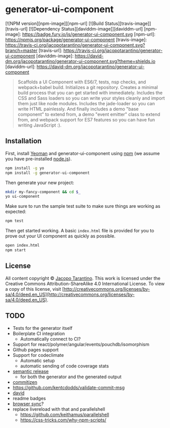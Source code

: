 # generator-ui-component

[![NPM version][npm-image]][npm-url] [![Build Status][travis-image]][travis-url] [![Dependency Status][daviddm-image]][daviddm-url]
[npm-image]: https://badge.fury.io/js/generator-ui-component.svg
[npm-url]: https://npmjs.org/package/generator-ui-component
[travis-image]: https://travis-ci.org/jacopotarantino/generator-ui-component.svg?branch=master
[travis-url]: https://travis-ci.org/jacopotarantino/generator-ui-component
[daviddm-image]: https://david-dm.org/jacopotarantino/generator-ui-component.svg?theme=shields.io
[daviddm-url]: https://david-dm.org/jacopotarantino/generator-ui-component

> Scaffolds a UI Component with ES6/7, tests, nsp checks, and webpack+babel build. Initializes a git repository. Creates a minimal build process that you can get started with immediately. Includes the CSS and Sass loaders so you can write your styles cleanly and import them just like node modules. Includes the jade-loader so you can write HTML painlessly. And finally includes a demo "base component" to extend from, a demo "event emitter" class to extend from, and webpack support for ES7 features so you can have fun writing JavaScript :).

## Installation

First, install [Yeoman](http://yeoman.io) and generator-ui-component using [npm](https://www.npmjs.com/) (we assume you have pre-installed [node.js](https://nodejs.org/)).

```bash
npm install -g yo
npm install -g generator-ui-component
```

Then generate your new project:

```bash
mkdir my-fancy-component && cd $_
yo ui-component
```

Make sure to run the sample test suite to make sure things are working as expected:

```bash
npm test
```

Then get started working. A basic `index.html` file is provided for you to prove out your UI component as quickly as possible.

```bash
open index.html
npm start
```

## License

All content copyright © [Jacopo Tarantino](https://jack.ofspades.com). This work is licensed under the Creative Commons Attribution-ShareAlike 4.0 International License. To view a copy of this license, visit [http://creativecommons.org/licenses/by-sa/4.0/deed.en_US](http://creativecommons.org/licenses/by-sa/4.0/deed.en_US).

## TODO

* Tests for the generator itself
* Boilerplate CI integration
  * Automatically connect to CI?
* Support for react/polymer/angular/events/pouchdb/isomorphism
* Github pages support
* Support for codeclimate
  * Automatic setup
  * automatic sending of code coverage stats
* [semantic release](https://github.com/semantic-release/semantic-release)
   * for both the generator and the generated output
* [commitizen](http://commitizen.github.io/cz-cli/)
* https://github.com/kentcdodds/validate-commit-msg
* [david](https://david-dm.org/)
* readme badges
* [browser sync](https://github.com/Browsersync/browser-sync)?
* replace livereload with that and parallelshell
  * https://github.com/keithamus/parallelshell
  * https://css-tricks.com/why-npm-scripts/
